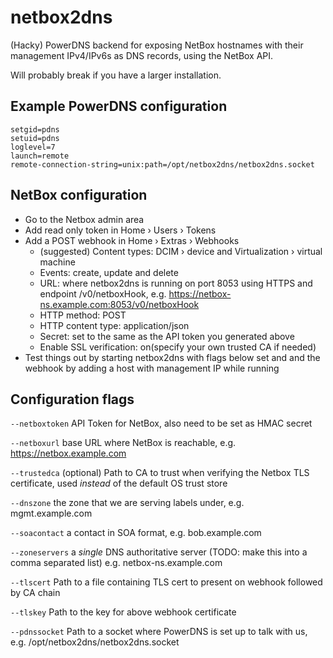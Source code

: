 # netbox2dns
(Hacky) PowerDNS backend for exposing NetBox hostnames with their management IPv4/IPv6s as DNS records, using the NetBox API.

Will probably break if you have a larger installation.

## Example PowerDNS configuration
```
setgid=pdns
setuid=pdns
loglevel=7
launch=remote
remote-connection-string=unix:path=/opt/netbox2dns/netbox2dns.socket
```

## NetBox configuration
* Go to the Netbox admin area
* Add read only token in Home › Users › Tokens
* Add a POST webhook in Home › Extras › Webhooks
  * (suggested) Content types: DCIM › device and Virtualization › virtual machine
  * Events: create, update and delete
  * URL: where netbox2dns is running on port 8053 using HTTPS and endpoint /v0/netboxHook, e.g. https://netbox-ns.example.com:8053/v0/netboxHook
  * HTTP method: POST
  * HTTP content type: application/json
  * Secret: set to the same as the API token you generated above
  * Enable SSL verification: on(specify your own trusted CA if needed)
* Test things out by starting netbox2dns with flags below set and and the webhook by adding a host with management IP while running

## Configuration flags
`--netboxtoken` API Token for NetBox, also need to be set as HMAC secret

`--netboxurl` base URL where NetBox is reachable, e.g. https://netbox.example.com

`--trustedca` (optional) Path to CA to trust when verifying the Netbox TLS certificate, used *instead* of the default OS trust store

`--dnszone` the zone that we are serving labels under, e.g. mgmt.example.com

`--soacontact` a contact in SOA format, e.g. bob.example.com

`--zoneservers` a *single* DNS authoritative server (TODO: make this into a comma separated list) e.g. netbox-ns.example.com

`--tlscert` Path to a file containing TLS cert to present on webhook followed by CA chain

`--tlskey` Path to the key for above webhook certificate

`--pdnssocket` Path to a socket where PowerDNS is set up to talk with us, e.g. /opt/netbox2dns/netbox2dns.socket
